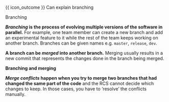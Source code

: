 <span id="prereqs"></span>

<span id="outcomes">{{ icon_outcome }} Can explain branching</span>

<span id="title">Branching</span>

<div id="body">

**_Branching_ is the process of evolving multiple versions of the software in parallel.** For example, one team member can create a new branch and add an experimental feature to it while the rest of the team keeps working on another branch. Branches can be given names e.g. `master`, `release`, `dev`.

**A branch can be _merged_ into another branch.** Merging usually results in a new commit that represents the changes done in the branch being merged.

<pic src="{{baseUrl}}/revisionControl/branching/images/diagram.png" height="180">
  <strong>Branching and merging</strong>
</pic>

**_Merge conflicts_ happen when you try to merge two branches that had changed the same part of the code** and the <trigger for="pop:rcs">RCS</trigger> cannot decide which changes to keep. In those cases, you have to ‘resolve’ the conflicts manually.

</div>

<div id="extras">
</div>
